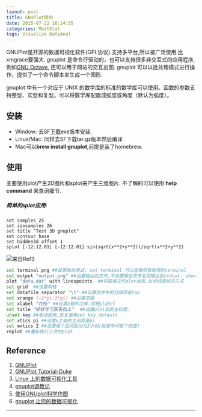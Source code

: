 ```yaml
---
layout: post
title: GNUPlot使用
date: 2015-07-22 16:24:55
categories: MathStat
tags: Visualize DataAnal
---
```


GNUPlot是开源的数据可视化软件(GPL协议).支持多平台,所以被广泛使用.比xmgrace要强大. gnuplot 是命令行驱动的，也可以支持很多非交互式的应用程序, 例如[GNU Octave](http://www.gnu.org/software/octave/), 还可以用于网站的交互出图. gnuplot 可以以批处理模式进行操作，提供了一个命令脚本来生成一个图形.

gnuplot 中有一个对应于 UNIX 的数学库的标准的数学库可以使用。函数的参数支持整型、实型和复型。可以将数学库配置成弧度或角度（默认为弧度）。

## 安装
- Window: 去SF[下载](http://sourceforge.net/projects/gnuplot/files/gnuplot/)exe版本安装.
- Linux/Mac: 同样去SF下载tar.gz版本然后编译
- Mac可以**brew install gnuplot**,前提是装了homebrew.

## 使用
主要使用plot产生2D图片和splot来产生三维图片. 不了解的可以使用 **help command** 来查询细节.

##### 简单的splot应用:

~~~
set samples 25
set isosamples 26
set title "Test 3D gnuplot"
set contour base
set hidden3d offset 1
splot [-12:12.01] [-12:12.01] sin(sqrt(x**2+y**2))/sqrt(x**2+y**2)
~~~
![来自Ref3](https://www.ibm.com/developerworks/cn/linux/l-datavistools/figure1.jpg)

~~~bash
set terminal png ##设置输出格式. set terminal 可以查看所有能用的terminal
set output "output.png" ##设置输出到文件,不设置输出文件名则输出到stdout. show output也是输出到stdout
plot "data.dat" with linespoints  ##将数据文件plot出来,以点线连线的方式
set grid  ##设置网格
set datafile separator "\t" ##设置文件中的分隔符是tab
set xrange [−2*pi:2*pi] ##设置范围
set xlabel "月份" ##设置x轴的注解.同理ylabel
set title "好好学习天天向上"  ##设置plot后的主标题.
unset key ##取消图例,恢复使用set key default
set xtics pi ##设置x主轴的主间距是pi
set mxtics 2 ##设置每个主间距分为2小份(就是中间有个刻度)
replot ##重新执行上次的plot
~~~

## Reference

1. [GNUPlot](http://www.gnuplot.info/)
2. [GNUPlot Tutorial-Duke](http://people.duke.edu/~hpgavin/gnuplot.html)
3. [Linux 上的数据可视化工具](https://www.ibm.com/developerworks/cn/linux/l-datavistools/)
4. [gnuplot调教记](http://www.codelast.com/?p=8348)
5. [使用GNUplot科学作图](http://www.phy.fju.edu.tw/~ph116j/gnuplot_tutorial.pdf)
6. [gnuplot 让您的数据可视化](http://www.ibm.com/developerworks/cn/linux/l-gnuplot/)

------
